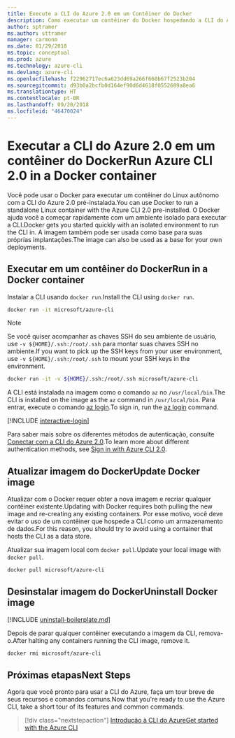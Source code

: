 ```yaml
---
title: Execute a CLI do Azure 2.0 em um Contêiner do Docker
description: Como executar um contêiner do Docker hospedando a CLI do Azure 2.0
author: sptramer
ms.author: sttramer
manager: carmonm
ms.date: 01/29/2018
ms.topic: conceptual
ms.prod: azure
ms.technology: azure-cli
ms.devlang: azure-cli
ms.openlocfilehash: f22962717ec6a623dd69a266f660b67f2523b204
ms.sourcegitcommit: d93b0a2bcfb0d164ef90d6d4618f0552609a8ea6
ms.translationtype: HT
ms.contentlocale: pt-BR
ms.lasthandoff: 09/20/2018
ms.locfileid: "46470024"
---
```

# <a name="run-azure-cli-20-in-a-docker-container"></a><span data-ttu-id="65259-103">Executar a CLI do Azure 2.0 em um contêiner do Docker</span><span class="sxs-lookup"><span data-stu-id="65259-103">Run Azure CLI 2.0 in a Docker container</span></span>

<span data-ttu-id="65259-104">Você pode usar o Docker para executar um contêiner do Linux autônomo com a CLI do Azure 2.0 pré-instalada.</span><span class="sxs-lookup"><span data-stu-id="65259-104">You can use Docker to run a standalone Linux container with the Azure CLI 2.0 pre-installed.</span></span> <span data-ttu-id="65259-105">O Docker ajuda você a começar rapidamente com um ambiente isolado para executar a CLI.</span><span class="sxs-lookup"><span data-stu-id="65259-105">Docker gets you started quickly with an isolated environment to run the CLI in.</span></span> <span data-ttu-id="65259-106">A imagem também pode ser usada como base para suas próprias implantações.</span><span class="sxs-lookup"><span data-stu-id="65259-106">The image can also be used as a base for your own deployments.</span></span>

## <a name="run-in-a-docker-container"></a><span data-ttu-id="65259-107">Executar em um contêiner do Docker</span><span class="sxs-lookup"><span data-stu-id="65259-107">Run in a Docker container</span></span>

<span data-ttu-id="65259-108">Instalar a CLI usando `docker run`.</span><span class="sxs-lookup"><span data-stu-id="65259-108">Install the CLI using `docker run`.</span></span>

   ```bash
   docker run -it microsoft/azure-cli
   ```

> [!NOTE]
> <span data-ttu-id="65259-109">Se você quiser acompanhar as chaves SSH do seu ambiente de usuário, use `-v ${HOME}/.ssh:/root/.ssh` para montar suas chaves SSH no ambiente.</span><span class="sxs-lookup"><span data-stu-id="65259-109">If you want to pick up the SSH keys from your user environment, use `-v ${HOME}/.ssh:/root/.ssh` to mount your SSH keys in the environment.</span></span>
>
> ```bash
> docker run -it -v ${HOME}/.ssh:/root/.ssh microsoft/azure-cli
> ```

<span data-ttu-id="65259-110">A CLI está instalada na imagem como o comando `az` no `/usr/local/bin`.</span><span class="sxs-lookup"><span data-stu-id="65259-110">The CLI is installed on the image as the `az` command in `/usr/local/bin`.</span></span> <span data-ttu-id="65259-111">Para entrar, execute o comando [az login](/cli/azure/reference-index#az-login).</span><span class="sxs-lookup"><span data-stu-id="65259-111">To sign in, run the [az login](/cli/azure/reference-index#az-login) command.</span></span>

[!INCLUDE [interactive-login](includes/interactive-login.md)]

<span data-ttu-id="65259-112">Para saber mais sobre os diferentes métodos de autenticação, consulte [Conectar com a CLI do Azure 2.0](authenticate-azure-cli.md).</span><span class="sxs-lookup"><span data-stu-id="65259-112">To learn more about different authentication methods, see [Sign in with Azure CLI 2.0](authenticate-azure-cli.md).</span></span>

## <a name="update-docker-image"></a><span data-ttu-id="65259-113">Atualizar imagem do Docker</span><span class="sxs-lookup"><span data-stu-id="65259-113">Update Docker image</span></span>

<span data-ttu-id="65259-114">Atualizar com o Docker requer obter a nova imagem e recriar qualquer contêiner existente.</span><span class="sxs-lookup"><span data-stu-id="65259-114">Updating with Docker requires both pulling the new image and re-creating any existing containers.</span></span> <span data-ttu-id="65259-115">Por esse motivo, você deve evitar o uso de um contêiner que hospede a CLI como um armazenamento de dados.</span><span class="sxs-lookup"><span data-stu-id="65259-115">For this reason, you should try to avoid using a container that hosts the CLI as a data store.</span></span>

<span data-ttu-id="65259-116">Atualizar sua imagem local com `docker pull`.</span><span class="sxs-lookup"><span data-stu-id="65259-116">Update your local image with `docker pull`.</span></span>

```bash
docker pull microsoft/azure-cli
```

## <a name="uninstall-docker-image"></a><span data-ttu-id="65259-117">Desinstalar imagem do Docker</span><span class="sxs-lookup"><span data-stu-id="65259-117">Uninstall Docker image</span></span>

[!INCLUDE [uninstall-boilerplate.md](includes/uninstall-boilerplate.md)]

<span data-ttu-id="65259-118">Depois de parar qualquer contêiner executando a imagem da CLI, remova-o.</span><span class="sxs-lookup"><span data-stu-id="65259-118">After halting any containers running the CLI image, remove it.</span></span>

```bash
docker rmi microsoft/azure-cli
```

## <a name="next-steps"></a><span data-ttu-id="65259-119">Próximas etapas</span><span class="sxs-lookup"><span data-stu-id="65259-119">Next Steps</span></span>

<span data-ttu-id="65259-120">Agora que você pronto para usar a CLI do Azure, faça um tour breve de seus recursos e comandos comuns.</span><span class="sxs-lookup"><span data-stu-id="65259-120">Now that you're ready to use the Azure CLI, take a short tour of its features and common commands.</span></span>

> [!div class="nextstepaction"]
> [<span data-ttu-id="65259-121">Introdução à CLI do Azure</span><span class="sxs-lookup"><span data-stu-id="65259-121">Get started with the Azure CLI</span></span>](get-started-with-azure-cli.md)
